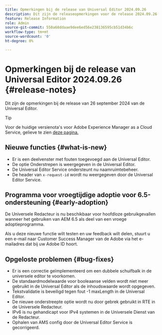 ```yaml
---
title: Opmerkingen bij de release van Universal Editor 2024.09.26
description: Dit zijn de releaseopmerkingen voor de release 2024.09.26 van de Universal Editor.
feature: Release Information
role: Admin
source-git-commit: 550a68ddaae9dee6ed56e238136595cb51d34b6c
workflow-type: tm+mt
source-wordcount: '0'
ht-degree: 0%

---
```



# Opmerkingen bij de release van Universal Editor 2024.09.26 {#release-notes}

Dit zijn de opmerkingen bij de release van 26 september 2024 van de Universal Editor.

>[!TIP]
>
>Voor de huidige versienota&#39;s voor Adobe Experience Manager as a Cloud Service, gelieve te zien [ deze pagina.](/help/release-notes/release-notes-cloud/release-notes-current.md)

## Nieuwe functies {#what-is-new}

* Er is een deelvenster met fouten toegevoegd aan de Universal Editor.
* De optie Onderstrepen is weergegeven in de Universal Editor.
* De Universal Editor Service ondersteunt nu naamruimtebeheer.
* De header van `x-request-id` wordt nu weergegeven door de Universal Editor Service.

## Programma voor vroegtijdige adoptie voor 6.5-ondersteuning {#early-adoption}

De Universele Redacteur is nu beschikbaar voor hoofdloze gebruikgevallen wanneer het gebruiken van AEM 6.5 als deel van een vroege adoptieprogramma.

Als u deze nieuwe functie wilt testen en uw feedback wilt delen, stuurt u een e-mail naar Customer Success Manager van de Adobe via het e-mailadres dat bij uw Adobe ID hoort.

## Opgeloste problemen {#bug-fixes}

* Er is een correctie geïmplementeerd om een dubbele schuifbalk in de universele editor te voorkomen.
* De standaardmodelwaarde voor booleaanse velden wordt niet meer gebruikt in de Universal Editor als de inhoudswaarde wordt opgegeven.
* Tekstvalidatie is beveiligd tegen fout -1 maxLength in de Universal Editor.
* De nieuwe onderstreepte optie wordt nu door gebrek gebruikt in RTE in de Universele Redacteur.
* IPv6 is nu gehandicapt voor IPv4 systemen in de Universele Dienst van de Redacteur.
* Ophalen van AMS config door de Universal Editor Service is gecorrigeerd.

